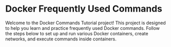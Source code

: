# Docker Frequently Used Commands

Welcome to the Docker Commands Tutorial project! This project is designed to help you learn and practice frequently used Docker commands. Follow the steps below to set up and run various Docker containers, create networks, and execute commands inside containers.

